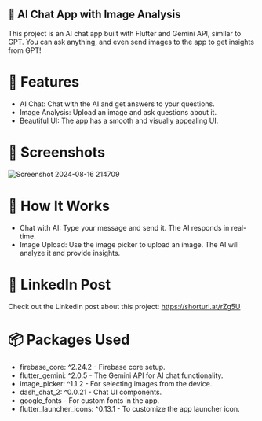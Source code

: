 ## 🧠 AI Chat App with Image Analysis 

This project is an AI chat app built with Flutter and Gemini API, similar to GPT. You can ask anything, and even send images to the app to get insights from GPT!


# 🚀 Features
- AI Chat: Chat with the AI and get answers to your questions.
- Image Analysis: Upload an image and ask questions about it.
- Beautiful UI: The app has a smooth and visually appealing UI.


# 📸 Screenshots
![Screenshot 2024-08-16 214709](https://github.com/user-attachments/assets/80ce80de-5091-4b39-92cb-51b18a24d61d)



# 🤖 How It Works
- Chat with AI: Type your message and send it. The AI responds in real-time.
- Image Upload: Use the image picker to upload an image. The AI will analyze it and provide insights.


# 🔗 LinkedIn Post
Check out the LinkedIn post about this project: https://shorturl.at/rZg5U


# 📦 Packages Used
- firebase_core: ^2.24.2 - Firebase core setup.
- flutter_gemini: ^2.0.5 - The Gemini API for AI chat functionality.
- image_picker: ^1.1.2 - For selecting images from the device.
- dash_chat_2: ^0.0.21 - Chat UI components.
- google_fonts - For custom fonts in the app.
- flutter_launcher_icons: ^0.13.1 - To customize the app launcher icon.
